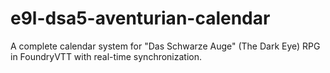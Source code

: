 # e9l-dsa5-aventurian-calendar
A complete calendar system for "Das Schwarze Auge" (The Dark Eye) RPG in FoundryVTT with real-time synchronization.
